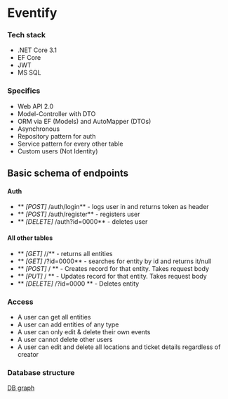 # Eventify

### Tech stack
- .NET Core 3.1
- EF Core
- JWT
- MS SQL

### Specifics
- Web API 2.0
- Model-Controller with DTO
- ORM via EF (Models) and AutoMapper (DTOs)
- Asynchronous
- Repository pattern for auth
- Service pattern for every other table
- Custom users (Not Identity)

## Basic schema of endpoints

#### Auth
- ** _[POST]_ /auth/login** - logs user in and returns token as header
- ** _[POST]_ /auth/register** - registers user
- ** _[DELETE]_ /auth?id=0000** - deletes user

#### All other tables
- ** _[GET]_ /*<entity>*/** - returns all entities
- ** _[GET]_ /*<entity>*?id=0000** - searches for entity by id and returns it/null
- ** _[POST]_ /*<entity>* ** - Creates record for that entity. Takes request body
- ** _[PUT]_ /*<entity>* ** - Updates record for that entity. Takes request body
- ** _[DELETE]_ /*<entity>*?id=0000 ** - Deletes entity

### Access
- A user can get all entities
- A user can add entities of any type
- A user can only edit & delete their own events
- A user cannot delete other users
- A user can edit and delete all locations and ticket details regardless of creator

### Database structure

[DB graph](db.png)


